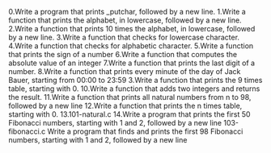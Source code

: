 0.Write a program that prints _putchar, followed by a new line.
1.Write a function that prints the alphabet, in lowercase, followed by a new line.
2.Write a function that prints 10 times the alphabet, in lowercase, followed by a new line.
3.Write a function that checks for lowercase character.
4.Write a function that checks for alphabetic character.
5.Write a function that prints the sign of a number
6.Write a function that computes the absolute value of an integer
7.Write a function that prints the last digit of a number.
8.Write a function that prints every minute of the day of Jack Bauer, starting from 00:00 to 23:59
3.Write a function that prints the 9 times table, starting with 0.
10.Write a function that adds two integers and returns the result.
11.Write a function that prints all natural numbers from n to 98, followed by a new line
12.Write a function that prints the n times table, starting with 0.
13.101-natural.c
14.Write a program that prints the first 50 Fibonacci numbers, starting with 1 and 2, followed by a new line
103-fibonacci.c
Write a program that finds and prints the first 98 Fibonacci numbers, starting with 1 and 2, followed by a new line
